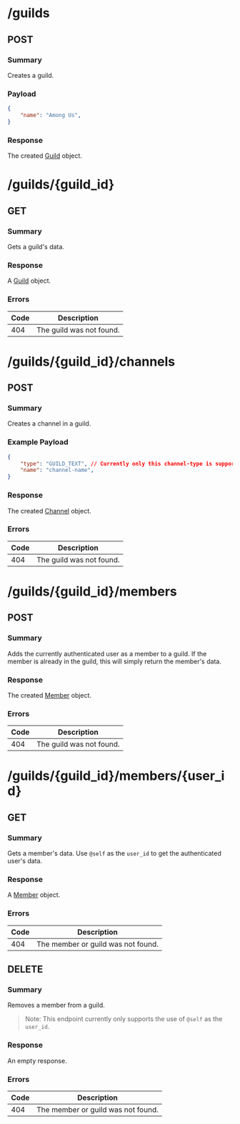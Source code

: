 # /guilds

## POST

### Summary

Creates a guild.

### Payload

```json
{
    "name": "Among Us",
}
```

### Response

The created [Guild](../objects/guild.md) object.

# /guilds/\{guild_id\}

## GET

### Summary

Gets a guild's data.

### Response

A [Guild](../objects/guild.md) object.

### Errors

| Code | Description |
| ---- | ----------- |
| 404  | The guild was not found. |

# /guilds/\{guild_id\}/channels

## POST

### Summary

Creates a channel in a guild.

### Example Payload

```json
{
    "type": "GUILD_TEXT", // Currently only this channel-type is supported
    "name": "channel-name",
}
```

### Response

The created [Channel](../objects/channel.md) object.

### Errors

| Code | Description |
| ---- | ----------- |
| 404  | The guild was not found. |

# /guilds/\{guild_id\}/members

## POST

### Summary

Adds the currently authenticated user as a member to a guild. If the member is already in the guild, this will simply return the member's data.

### Response

The created [Member](../objects/member.md) object.

### Errors

| Code | Description |
| ---- | ----------- |
| 404  | The guild was not found. |

# /guilds/\{guild_id\}/members/\{user_id\}

## GET

### Summary

Gets a member's data. Use `@self` as the `user_id` to get the authenticated user's data.

### Response

A [Member](../objects/member.md) object.

### Errors

| Code | Description |
| ---- | ----------- |
| 404  | The member or guild was not found. |

## DELETE

### Summary

Removes a member from a guild.

> Note: This endpoint currently only supports the use of `@self` as the `user_id`.

### Response

An empty response.

### Errors

| Code | Description |
| ---- | ----------- |
| 404  | The member or guild was not found. |
